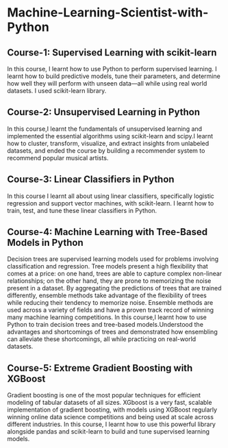 # Machine-Learning-Scientist-with-Python
## Course-1: Supervised Learning with scikit-learn
 In this course, I learnt how to use Python to perform supervised learning. I learnt how to build predictive models, tune their parameters, and determine how well they will perform with unseen data—all while using real world datasets. I used scikit-learn library.
 
## Course-2: Unsupervised Learning in Python
In this course,I learnt the fundamentals of unsupervised learning and implemented the essential algorithms using scikit-learn and scipy.I learnt how to cluster, transform, visualize, and extract insights from unlabeled datasets, and ended the course by building a recommender system to recommend popular musical artists.

## Course-3: Linear Classifiers in Python
In this course I learnt all about using linear classifiers, specifically logistic regression and support vector machines, with scikit-learn. I learnt how to train, test, and tune these linear classifiers in Python. 

## Course-4: Machine Learning with Tree-Based Models in Python
Decision trees are supervised learning models used for problems involving classification and regression. Tree models present a high flexibility that comes at a price: on one hand, trees are able to capture complex non-linear relationships; on the other hand, they are prone to memorizing the noise present in a dataset. By aggregating the predictions of trees that are trained differently, ensemble methods take advantage of the flexibility of trees while reducing their tendency to memorize noise. Ensemble methods are used across a variety of fields and have a proven track record of winning many machine learning competitions. In this course,I learnt how to use Python to train decision trees and tree-based models.Understood the advantages and shortcomings of trees and demonstrated how ensembling can alleviate these shortcomings, all while practicing on real-world datasets.

## Course-5: Extreme Gradient Boosting with XGBoost
Gradient boosting is one of the most popular techniques for efficient modeling of tabular datasets of all sizes. XGboost is a very fast, scalable implementation of gradient boosting, with models using XGBoost regularly winning online data science competitions and being used at scale across different industries. In this course, I learnt how to use this powerful library alongside pandas and scikit-learn to build and tune supervised learning models. 
